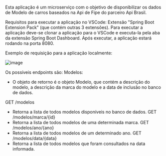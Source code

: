 Esta aplicação é um microserviço com o objetivo de disponibilizar os dados de Modelo de carros baseados na Api de Fipe do parceiro Api Brasil.

Requisitos para executar a aplicação no VSCode: Extensão "Spring Boot Extension Pack" (que contém outras 3 extensões).
Para executar a aplicação deve-se clonar a aplicação para o VSCode e executa-la pela aba da extensão Spring Boot Dashboard.
Após executar, a aplicação estará rodando na porta 8080.

Exemplo de requisição para a aplicação localmente:

![image](https://github.com/dududarochadev/ConsultasBrasilApi/assets/114098227/afa6eac3-81be-4812-87f3-7b4f0d898423)

Os possíveis endpoints são:
Modelos:
- O objeto de retorno é o objeto Modelo, que contém a descrição do modelo, a descrição da marca do modelo e a data de inclusão no banco de dados. 

GET /modelos
- Retorna a lista de todos modelos disponíveis no banco de dados.
GET /modelos/marca/{id}
- Retorna a lista de todos modelos de uma determinada marca.
GET /modelos/ano/{ano}
- Retorna a lista de todos modelos de um determinado ano.
GET /modelos/data/{data}
- Retorna a lista de todos modelos que foram consultados na data informada.
